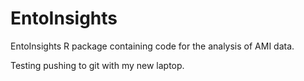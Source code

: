 # EntoInsights
EntoInsights R package containing code for the analysis of AMI data.

Testing pushing to git with my new laptop.
